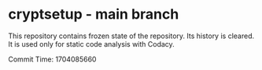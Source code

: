 # cryptsetup - main branch

This repository contains frozen state of the repository.
Its history is cleared. It is used only for static code
analysis with Codacy.

Commit Time: 1704085660